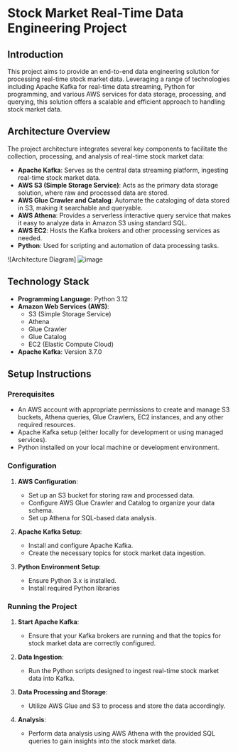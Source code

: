
# Stock Market Real-Time Data Engineering Project

## Introduction

This project aims to provide an end-to-end data engineering solution for processing real-time stock market data. Leveraging a range of technologies including Apache Kafka for real-time data streaming, Python for programming, and various AWS services for data storage, processing, and querying, this solution offers a scalable and efficient approach to handling stock market data. 

## Architecture Overview

The project architecture integrates several key components to facilitate the collection, processing, and analysis of real-time stock market data:

- **Apache Kafka**: Serves as the central data streaming platform, ingesting real-time stock market data.
- **AWS S3 (Simple Storage Service)**: Acts as the primary data storage solution, where raw and processed data are stored.
- **AWS Glue Crawler and Catalog**: Automate the cataloging of data stored in S3, making it searchable and queryable.
- **AWS Athena**: Provides a serverless interactive query service that makes it easy to analyze data in Amazon S3 using standard SQL.
- **AWS EC2**: Hosts the Kafka brokers and other processing services as needed.
- **Python**: Used for scripting and automation of data processing tasks.

![Architecture Diagram]
![image](https://github.com/Kumud001/stock_market_kafka_project/assets/122500040/82412830-656b-4d1a-8137-7480c40c93ee)


## Technology Stack

- **Programming Language**: Python 3.12
- **Amazon Web Services (AWS)**:
  - S3 (Simple Storage Service)
  - Athena
  - Glue Crawler
  - Glue Catalog
  - EC2 (Elastic Compute Cloud)
- **Apache Kafka**: Version 3.7.0

## Setup Instructions

### Prerequisites

- An AWS account with appropriate permissions to create and manage S3 buckets, Athena queries, Glue Crawlers, EC2 instances, and any other required resources.
- Apache Kafka setup (either locally for development or using managed services).
- Python installed on your local machine or development environment.

### Configuration

1. **AWS Configuration**:
   - Set up an S3 bucket for storing raw and processed data.
   - Configure AWS Glue Crawler and Catalog to organize your data schema.
   - Set up Athena for SQL-based data analysis.

2. **Apache Kafka Setup**:
   - Install and configure Apache Kafka.
   - Create the necessary topics for stock market data ingestion.

3. **Python Environment Setup**:
   - Ensure Python 3.x is installed.
   - Install required Python libraries

### Running the Project

1. **Start Apache Kafka**:
   - Ensure that your Kafka brokers are running and that the topics for stock market data are correctly configured.

2. **Data Ingestion**:
   - Run the Python scripts designed to ingest real-time stock market data into Kafka.

3. **Data Processing and Storage**:
   - Utilize AWS Glue and S3 to process and store the data accordingly.

4. **Analysis**:
   - Perform data analysis using AWS Athena with the provided SQL queries to gain insights into the stock market data.



